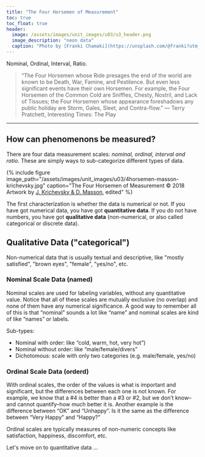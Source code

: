 ```yaml
---
title: "The Four Horsemen of Measurement"
toc: true
toc_float: true
header:
  image: /assets/images/unit_images/u03/u3_header.png
  image_description: "neon data"
  caption: "Photo by [Franki Chamaki](https://unsplash.com/@franki?utm_source=unsplash&amp;utm_medium=referral&amp;utm_content=creditCopyText) [from unsplash](https://unsplash.com/s/photos/data?utm_source=unsplash&amp;utm_medium=referral&amp;utm_content=creditCopyText)"
---
```

Nominal, Ordinal, Interval, Ratio.
<!--more-->

> “The Four Horsemen whose Ride presages the end of the world are known to be Death, War, Famine, and Pestilence. But even less significant events have their own Horsemen. For example, the Four Horsemen of the Common Cold are Sniffles, Chesty, Nostril, and Lack of Tissues; the Four Horsemen whose appearance foreshadows any public holiday are Storm, Gales, Sleet, and Contra-flow.” — Terry Pratchett, Interesting Times: The Play

---

## How can phenomenons be measured?
There are four data measurement scales: *nominal, ordinal, interval and ratio*.  These are simply ways to sub-categorize different types of data.

{% include figure image_path="/assets/images/unit_images/u03/4horsemen-masson-krichevsky.jpg" caption="The Four Horsemen of Measurement © 2018 Artwork by [J. Krichevsky & D. Masson](https://www.artstation.com/artwork/x1Xm2), edited" %}

The first characterization is whether the data is numerical or not. If you have got numerical data, you have got **quantitative data**.
If you do not have numbers, you have got **qualitative data** (non-numerical, or also called categorical or discrete data).

## Qualitative Data ("categorical")
Non-numerical data that is usually textual and descriptive, like "mostly satisfied", "brown eyes", "female", "yes/no", etc.

### Nominal Scale Data (named)
Nominal scales are used for labeling variables, without any quantitative value. Notice that all of these scales are mutually exclusive (no overlap) and none of them have any numerical significance.  A good way to remember all of this is that “nominal” sounds a lot like “name” and nominal scales are kind of like “names” or labels.

Sub-types:
* Nominal with order: like “cold, warm, hot, very hot”)
* Nominal without order: like “male/female/divers”
* Dichotomous: scale with only two categories (e.g. male/female, yes/no)

### Ordinal Scale Data (orderd)
With ordinal scales, the order of the values is what is important and significant, but the differences between each one is not known. For example, we know that a #4 is better than a #3 or #2, but we don’t know–and cannot quantify–how much better it is. Another example is the difference between “OK” and “Unhappy”. Is it the same as the difference between “Very Happy” and “Happy?”

Ordinal scales are typically measures of non-numeric concepts like satisfaction, happiness, discomfort, etc.

Let's move on to quantitative data ...

<!--
## Further reading

add some day
-->
